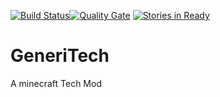 [![Build Status](http://144.217.11.180:8111/app/rest/builds/buildType:Generitech_Build/statusIcon)](http://144.217.11.180:8111/viewType.html?buildTypeId=Generitech_Build)[![Quality Gate](http://144.217.11.180:9000/api/badges/gate?key=dank-key-2:develop)](http://144.217.11.180:9000/dashboard?id=dank-key-2%3Adevelop)
[![Stories in Ready](https://badge.waffle.io/mailboxkiller/generitech.png?label=ready&title=Ready)](https://waffle.io/mailboxkiller/generitech)

# GeneriTech
A minecraft Tech Mod
